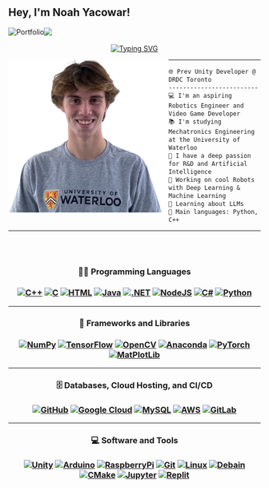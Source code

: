 <h1 align="center">
  <h2>
    Hey, I'm Noah Yacowar!
    
  </h2>
  <img src="https://media.giphy.com/media/hvRJCLFzcasrR4ia7z/giphy.gif" width="30">
  <a href="https://francisbui.ca/"><img alt="Portfolio" align='left' src="https://img.shields.io/badge/website-000000?style=for-the-badge&logo=About.me&logoColor=white"> </a> 
</h1>

<p align="center">
  <a href="https://git.io/typing-svg"><img src="https://readme-typing-svg.demolab.com?font=Handjet&weight=600&size=36&pause=1000&color=29F776&width=435&center=true&lines=Mechatronics+Engineer;Game+Developer;Creative+Programmer;Check+Out+My+Portfolio" alt="Typing SVG" /></a>
</p>

<img align="left" src="https://raw.githubusercontent.com/noah-yacowar/noah-yacowar/main/Noah_Profile.png" width="320" />
<hr>

```
🌐 Prev Unity Developer @ DRDC Toronto
-------------------------
💻 I'm an aspiring Robotics Engineer and Video Game Developer
📚 I'm studying Mechatronics Engineering at the University of Waterloo
📝 I have a deep passion for R&D and Artificial Intelligence
🔭 Working on cool Robots with Deep Learning & Machine Learning
🌱 Learning about LLMs
🌟 Main languages: Python, C++
```
<hr/>

<br>
<br>


<h3 align="center">👨‍💻 Programming Languages<h3>

<p align="center">
    <a href="#"><img alt="C++" src="https://img.shields.io/badge/C%2B%2B-00599C?style=for-the-badge&logo=c%2B%2B&logoColor=white"></a>
    <a href="#"><img alt="C" src="https://img.shields.io/badge/C-00599C?style=for-the-badge&logo=c&logoColor=white"></a>
    <a href="#"><img alt="HTML" src="https://img.shields.io/badge/HTML-239120?style=for-the-badge&logo=html5&logoColor=white"></a>
    <a href="#"><img alt="Java" src="https://img.shields.io/badge/Java-ED8B00?style=for-the-badge&logo=openjdk&logoColor=white"></a>
    <a href="#"><img alt=".NET" src="https://img.shields.io/badge/.NET-5C2D91?style=for-the-badge&logo=.net&logoColor=white"></a>
    <a href="#"><img alt="NodeJS" src="https://img.shields.io/badge/Node.js-43853D?style=for-the-badge&logo=node.js&logoColor=white"></a>
    <a href="#"><img alt="C#" src="https://img.shields.io/badge/C%23-239120?style=for-the-badge&logo=c-sharp&logoColor=white"></a>
    <a href="#"><img alt="Python" src="https://img.shields.io/badge/Python-3776AB?style=for-the-badge&logo=python&logoColor=white"></a>

</p>
<hr/><h3 align="center">🧰 Frameworks and Libraries<h3>

<p align="center">
    <a href="#"><img alt="NumPy" src="https://img.shields.io/badge/numpy-%23013243.svg?style=for-the-badge&logo=numpy&logoColor=white"></a>
    <a href="#"><img alt="TensorFlow" src="https://img.shields.io/badge/TensorFlow-%23FF6F00.svg?style=for-the-badge&logo=TensorFlow&logoColor=white"></a>
    <a href="#"><img alt="OpenCV" src="https://img.shields.io/badge/opencv-%23white.svg?style=for-the-badge&logo=opencv&logoColor=white"></a>
    <a href="#"><img alt="Anaconda" src="https://img.shields.io/badge/Anaconda-%2344A833.svg?style=for-the-badge&logo=anaconda&logoColor=white"></a>
    <a href="#"><img alt="PyTorch" src="https://img.shields.io/badge/PyTorch-%23EE4C2C.svg?style=for-the-badge&logo=PyTorch&logoColor=white"></a>
    <a href="#"><img alt="MatPlotLib" src="https://img.shields.io/badge/Matplotlib-%23ffffff.svg?style=for-the-badge&logo=Matplotlib&logoColor=black"></a>

</p>
<hr/><h3 align="center">🗄️ Databases, Cloud Hosting, and CI/CD<h3>

<p align="center">
    <a href="#"><img alt="GitHub" src="https://img.shields.io/badge/github-%23121011.svg?style=for-the-badge&logo=github&logoColor=white"></a>
    <a href="#"><img alt="Google Cloud" src="https://img.shields.io/badge/Google_Cloud-4285F4?style=for-the-badge&logo=google-cloud&logoColor=white"></a>
    <a href="#"><img alt="MySQL" src="https://img.shields.io/badge/MySQL-00000F?style=for-the-badge&logo=mysql&logoColor=white"></a>
    <a href="#"><img alt="AWS" src ="https://img.shields.io/badge/Amazon_AWS-232F3E?style=for-the-badge&logo=amazon-aws&logoColor=white"></a>
    <a href="#"><img alt="GitLab" src="https://img.shields.io/badge/gitlab%20ci-%23181717.svg?style=for-the-badge&logo=gitlab&logoColor=white"></a>
</p>
<hr/><h3 align="center">💻 Software and Tools<h3>

<p align="center">
    <a href="#"><img alt="Unity" src="https://img.shields.io/badge/Unity-white?style=for-the-badge&logo=unity&color=black"></a>
    <a href="#"><img alt="Arduino" src="https://img.shields.io/badge/-Arduino-00979D?style=for-the-badge&logo=Arduino&logoColor=white"></a>
    <a href="#"><img alt="RaspberryPi" src="https://img.shields.io/badge/-RaspberryPi-C51A4A?style=for-the-badge&logo=Raspberry-Pi"></a>
    <a href="#"><img alt="Git" src="https://img.shields.io/badge/git-%23F05033.svg?style=for-the-badge&logo=git&logoColor=white"></a>
    <a href="#"><img alt="Linux" src="https://img.shields.io/badge/Linux-FCC624?style=for-the-badge&logo=linux&logoColor=black"></a>
    <a href="#"><img alt="Debain" src="https://img.shields.io/badge/Debian-D70A53?style=for-the-badge&logo=debian&logoColor=white"></a>
    <a href="#"><img alt="CMake" src="https://img.shields.io/badge/CMake-%23008FBA.svg?style=for-the-badge&logo=cmake&logoColor=white"></a>
    <a href="#"><img alt="Jupyter" src="https://img.shields.io/badge/jupyter-%23FA0F00.svg?style=for-the-badge&logo=jupyter&logoColor=white"></a>
    <a href="#"><img alt="Replit" src="https://img.shields.io/badge/Replit-DD1200?style=for-the-badge&logo=Replit&logoColor=white"></a>
</p>

<!-- Credits:[I-am-vishalmaurya](https://github.com/I-am-vishalmaurya) -->
